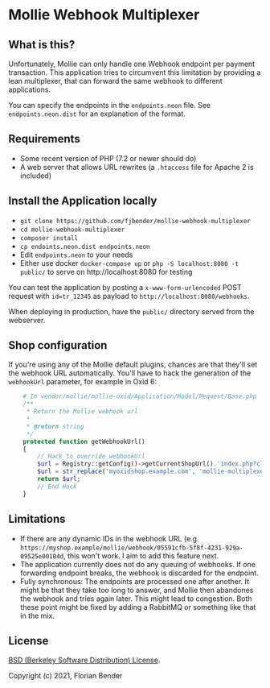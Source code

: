 # Mollie Webhook Multiplexer

## What is this?

Unfortunately, Mollie can only handle one Webhook endpoint per payment transaction. This application tries to circumvent this limitation by providing a lean multiplexer, that can forward the same webhook to different applications.

You can specify the endpoints in the `endpoints.neon` file. See `endpoints.neon.dist` for an explanation of the format.

## Requirements

* Some recent version of PHP (7.2 or newer should do)
* A web server that allows URL rewrites (a `.htaccess` file for Apache 2 is included)

## Install the Application locally

* `git clone https://github.com/fjbender/mollie-webhook-multiplexer`
* `cd mollie-webhook-multiplexer`
* `composer install`
* `cp endoints.neon.dist endpoints.neon`
* Edit `endpoints.neon` to your needs
* Either use docker `docker-compose up` or `php -S localhost:8080 -t public/` to serve on http://localhost:8080 for testing

You can test the application by posting a `x-www-form-urlencoded` POST request with `id=tr_12345` as payload to `http://localhost:8080/webhooks`.

When deploying in production, have the `public/` directory served from the webserver.

## Shop configuration

If you're using any of the Mollie default plugins, chances are that they'll set the webhook URL automatically. You'll have to hack the generation of the `webhookUrl` parameter, for example in Oxid 6:

```php
    # In vendor/mollie/mollie-oxid/Application/Model/Request/Base.php
    /**
     * Return the Mollie webhook url
     *
     * @return string
     */
    protected function getWebhookUrl()
    {
        // Hack to override webhookUrl
        $url = Registry::getConfig()->getCurrentShopUrl().'index.php?cl=mollieWebhook';
        $url = str_replace('myoxidshop.example.com', 'mollie-multiplexer.com', $url);
        return $url;
        // End Hack
    }
```

## Limitations

* If there are any dynamic IDs in the webhook URL (e.g. `https://myshop.example/mollie/webhook/05591cfb-5f8f-4231-929a-09525e00104d`, this won't work. I aim to add this feature next.
* The application currently does not do any queuing of webhooks. If one forwarding endpoint breaks, the webhook is discarded for the endpoint.
* Fully synchronous: The endpoints are processed one after another. It might be that they take too long to answer, and Mollie then abandones the webhook and tries again later. This might lead to congestion. Both these point might be fixed by adding a RabbitMQ or something like that in the mix.

## License

[BSD (Berkeley Software Distribution) License](https://opensource.org/licenses/bsd-license.php).

Copyright (c) 2021, Florian Bender